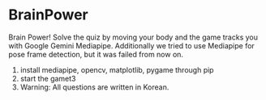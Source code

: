 # BrainPower
Brain Power! Solve the quiz by moving your body and the game tracks you with Google Gemini Mediapipe. Additionally we tried to use Mediapipe for pose frame detection, but it was failed from now on.
1. install mediapipe, opencv, matplotlib, pygame through pip
2. start the gamet3
3. Warning: All questions are written in Korean.
